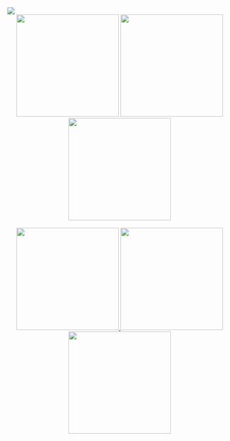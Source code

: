 <!DOCTYPE html>
<html lang="en">

<head>
    <meta charset="UTF-8">
    <meta name="viewport" content="width=device-width, initial-scale=1.0">
   
</head>

<body>
    <img src="https://i.ibb.co/dgTbb3x/Learnwith-Nahidg.png" />
    <div align="center">
    <a href="https://www.facebook.com/prodeveloper25" target="_blank"> <img  width="230" src="https://i.ibb.co/16TK2bW/Lfacebook.png" /></a>
        <a href="https://dribbble.com/pro_developer25" target="_blank"> <img  width="230" src="https://i.ibb.co/b1HkMS5/Ldribbble.png" /></a>
        <a href="https://twitter.com/ProDeveloperBD2" target="_blank">     <img  width="230" src="https://i.ibb.co/G26TVCW/Ltwitter.png" /></a>
    </div>
    <br/>
    <div align="center">
            <a href="https://www.instagram.com/pro_developer25" target="_blank">      <img  width="230" src="https://i.ibb.co/6DRZXWm/Linstagram.png" /> </a>
            <a href="https://www.linkedin.com/in/prodeveloper25" target="_blank">       <img  width="230" src="https://i.ibb.co/fF1SZn6/Llinkedin.png" /> </a>
            <a href="https://www.youtube.com/@techlearnerTL" target="_blank">           <img  width="230" src="https://i.ibb.co/J5Q3Dfg/Lyoutube.png" /> </a>
    </div>
    
</body>

</html>
